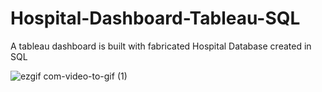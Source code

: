 # Hospital-Dashboard-Tableau-SQL
A tableau dashboard is built with fabricated Hospital Database created in SQL

![ezgif com-video-to-gif (1)](https://user-images.githubusercontent.com/47896745/88383350-f7ee5880-cdc7-11ea-9161-fc5ce5831ac8.gif)
